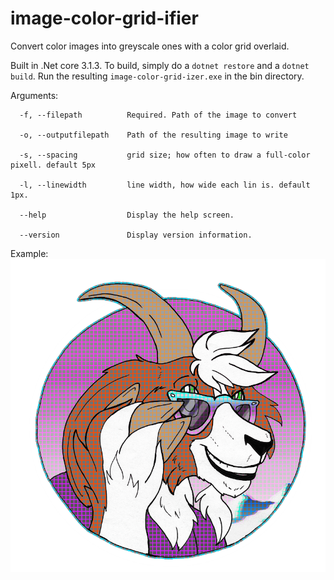 # image-color-grid-ifier
Convert color images into greyscale ones with a color grid overlaid.

Built in .Net core 3.1.3. To build, simply do a `dotnet restore` and a `dotnet build`. Run the resulting `image-color-grid-izer.exe` in the bin directory.

Arguments:
```
  -f, --filepath          Required. Path of the image to convert

  -o, --outputfilepath    Path of the resulting image to write

  -s, --spacing           grid size; how often to draw a full-color pixell. default 5px

  -l, --linewidth         line width, how wide each lin is. default 1px.

  --help                  Display the help screen.

  --version               Display version information.
  ```
  
  Example:
  ![Example of grid-ified image](example-result.png)
